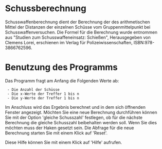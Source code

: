 # Schussberechnung
Schusswaffenberechnung dient der Berechnung der des arithmetischen Mittel der Distanzen der einzelnen Schüsse vom Gruppenmittelpunkt bei Schusswaffenversuchen. Die Formel für die Berechnung wurde entnommen aus "Studien zum Schusswaffeneinsatz: Schießen", Herausgegeben von Clemens Lorei, erschienen im Verlag für Polizeiwissenschaften, ISBN:978-3866762596.

# Benutzung des Programms

Das Programm fragt am Anfang die Folgenden Werte ab:

     - Die Anzahl der Schüsse
     - Die x-Werte der Treffer 1 bis n
     - Die y-Werte der Treffer 1 bis n

Im Anschluss wird das Ergebnis berechnet und in dem sich öffnenden Fenster angezeigt. Möchten Sie eine neue Berechnung durchführen können Sie mit der Option 'gleiche Schusszahl' festlegen, ob für die nächste Berechnung die gleiche Schusszahl beibehalten werden soll. Wenn Sie dies möchten muss der Haken gesetzt sein. Die Abfrage für die neue Berechnung starten Sie mit einem Klick auf 'Reset'.

Diese Hilfe können Sie mit einem Klick auf 'Hilfe' aufrufen.
